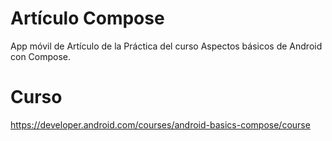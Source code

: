 # Artículo Compose
App móvil de Artículo de la Práctica del curso Aspectos básicos de Android con Compose.

# Curso
https://developer.android.com/courses/android-basics-compose/course
